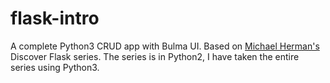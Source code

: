 # flask-intro

A complete Python3 CRUD app with Bulma UI. Based on [Michael Herman's](https://realpython.com/introduction-to-flask-part-1-setting-up-a-static-site/) Discover Flask series. 
The series is in Python2, I have taken the entire series using Python3.
